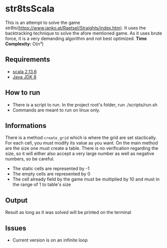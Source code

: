 # str8tsScala

This is an attempt to solve the game str8ts(https://www.janko.at/Raetsel/Straights/index.htm). It uses the backtracking technique to solve the afore mentioned game. As it uses brute force, it is a very demanding algorithm and not best optimized.
__Time Complexity:__ O(n³)

## Requirements
- [scala 2.13.6](https://www.scala-lang.org/download/2.13.6.html)
- [Java JDK 8](http://www.oracle.com/technetwork/pt/java/javase/downloads/jdk8-downloads-2133151.html)

## How to run
- There is a script to run. In the project root's folder, run ./scripts/run.sh
- Commands are meant to run on linux only.

## Informations
There is a method `create_grid` which is where the grid are set stactically. For each cell, you must modify its value as you want.
On the main method are the size one must create a table. There is no verification regarding the size, so it will either also accept a very large number as well as negative numbers, so be careful.

- The static cells are represented by -1
- The empty cells are represented by 0
- The cell already field by the game must be multiplied by 10 and must in the range of 1 to table's size

## Output
Result as long as it was solved will be printed on the terminal

## Issues
- Current version is on an infinite loop